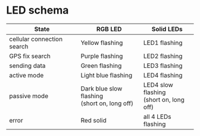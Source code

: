# LED schema

| State                      | RGB LED                                         | Solid LEDs                                 |
| -------------------------- | ----------------------------------------------- | ------------------------------------------ |
| cellular connection search | Yellow flashing                                 | LED1 flashing                              |
| GPS fix search             | Purple flashing                                 | LED2 flashing                              |
| sending data               | Green flashing                                  | LED3 flashing                              |
| active mode                | Light blue flashing                             | LED4 flashing                              |
| passive mode               | Dark blue slow flashing<br>(short on, long off) | LED4 slow flashing<br>(short on, long off) |
| error                      | Red solid                                       | all 4 LEDs flashing                        |
